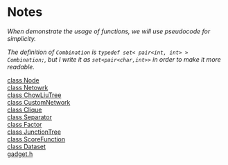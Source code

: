 ﻿# Notes
*When demonstrate the usage of functions, we will use pseudocode for simplicity.*

*The definition of `Combination` is `typedef set< pair<int, int> > Combination;`, but I write it as `set<pair<char,int>>` in order to make it more readable.*


<a href="./Functions/Node.md"> class Node </a> <br/>
<a href="./Functions/Network.md"> class Netowrk </a> <br/>
<a href="./Functions/ChowLiuTree.md"> class ChowLiuTree </a> <br/>
<a href="./Functions/CustomNetwork.md"> class CustomNetwork </a> <br/>
<a href="./Functions/Clique.md"> class Clique </a> <br/>
<a href="./Functions/Separator.md"> class Separator </a> <br/>
<a href="./Functions/Factor.md"> class Factor </a> <br/>
<a href="./Functions/JunctionTree.md"> class JunctionTree </a> <br/>
<a href="./Functions/ScoreFunction.md"> class ScoreFunction </a> <br/>
<a href="./Functions/Dataset.md"> class Dataset </a> <br/>
<a href="./Functions/gadget.md"> gadget.h </a> <br/>
